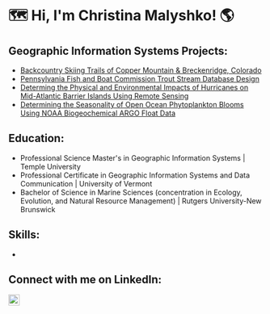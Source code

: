 <h1>🗺️ Hi, I'm Christina Malyshko! 🌎 </h1>

<h2> Geographic Information Systems Projects:</h2>

- [Backcountry Skiing Trails of Copper Mountain & Breckenridge, Colorado](https://github.com/joshmadakor1/Package-Delivery-Pathfinding-Algorithm)
- [Pennsylvania Fish and Boat Commission Trout Stream Database Design](https://github.com/joshmadakor1/Package-Delivery-Pathfinding-Algorithm)
- [Determing the Physical and Environmental Impacts of Hurricanes on Mid-Atlantic Barrier Islands Using Remote Sensing](https://github.com/cmmalyshko29/BarrierIslandMonitoring)
- [Determining the Seasonality of Open Ocean Phytoplankton Blooms Using NOAA Biogeochemical ARGO Float Data](https://github.com/joshmadakor1/Algorithms-Practice)

<h2> Education: </h2>

- Professional Science Master's in Geographic Information Systems | Temple University
- Professional Certificate in Geographic Information Systems and Data Communication | University of Vermont
- Bachelor of Science in Marine Sciences (concentration in Ecology, Evolution, and Natural Resource Management) | Rutgers University-New Brunswick

<h2> Skills: </h2>

- 

<h2> Connect with me on LinkedIn:</h2>

[<img align="left" alt="ChristinaMalyshko | LinkedIn" width="22px" src="https://cdn.jsdelivr.net/npm/simple-icons@v3/icons/linkedin.svg" />][linkedin]

[linkedin]: www.linkedin.com/in/christina-malyshko-8535b5188 

